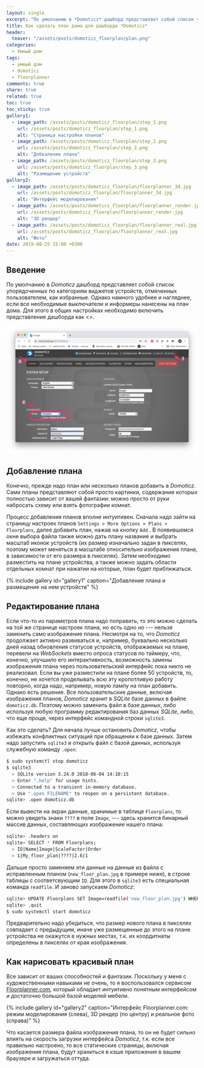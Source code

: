 ```yaml
---
layout: single
excerpt: "По умолчанию в *Domoticz* дашборд представляет собой список упорядоченных по категориям виджетов устройств, отмеченных пользователем, как избранные. Однако намного удобнее и нагляднее, если все необходимые выключатели и информеры нанесены на план дома. Для этого в общих настройках необходимо включить представление дашборда как <<Floorplan>>."
title: Как сделать план дома для дашборда *Domoticz*
header:
  teaser: "/assets/posts/domoticz_floorplan/plan.png"
categories:
  - Умный дом
tags:
  - умный дом
  - domoticz
  - floorplanner
comments: true
share: true
related: true
toc: true
toc_sticky: true
gallery1:
  - image_path: /assets/posts/domoticz_floorplan/step_1.png
    url: /assets/posts/domoticz_floorplan/step_1.png
    alt: "Страница настройки планов"
  - image_path: /assets/posts/domoticz_floorplan/step_2.png 
    url: /assets/posts/domoticz_floorplan/step_2.png
    alt: "Добваление плана" 
  - image_path: /assets/posts/domoticz_floorplan/step_3.png 
    url: /assets/posts/domoticz_floorplan/step_3.png
    alt: "Размещение устройств"
gallery2:
  - image_path: /assets/posts/domoticz_floorplan/floorplanner_3d.jpg
    url: /assets/posts/domoticz_floorplan/floorplanner_3d.jpg
    alt: "Интерфейс моделирования"
  - image_path: /assets/posts/domoticz_floorplan/floorplanner_render.jpg
    url: /assets/posts/domoticz_floorplan/floorplanner_render.jpg
    alt: "3D рендер" 
  - image_path: /assets/posts/domoticz_floorplan/floorplanner_real.jpg 
    url: /assets/posts/domoticz_floorplan/floorplanner_real.jpg
    alt: "Фото"
date: 2019-08-25 15:00 +0300
---
```


## Введение

По умолчанию в *Domoticz* дашборд представляет собой список упорядоченных по категориям виджетов устройств, отмеченных пользователем, как избранные. Однако намного удобнее и нагляднее, если все необходимые выключатели и информеры нанесены на план дома. Для этого в общих настройках необходимо включить представление дашборда как <<Floorplan>>.

![Floorplan Dashboard](/assets/posts/domoticz_floorplan/domoticz_settings.png)

## Добавление плана

Конечно, прежде надо план или несколько планов добавить в *Domoticz*. Сами планы представляют собой просто картинки, содержание которых полностью зависит от вашей фантазии: можно просто от руки набросать схему или взять фотографии комнат. 

Процесс добавления планов вполне интуитивен. Сначала надо зайти на страницу настроек планов `Settings > More Options > Plans > Floorplans`, далее добавить план, нажав на кнопку `Add` . В появившемся окне выбора файла также можно дать плану название и выбрать масштаб иконок устройств (их размер изначально задан в пикселях, поэтому может меняться в масштабе относительно изображения плана, в зависимости от его размера в пикселях). Затем необходимо разместить на плане устройства, а также можно задать области отдельных комнат при нажатии на которые, план будет приближаться.

{% include gallery id="gallery1" caption="Добавление плана и размещение на нем устройств" %}

## Редактирование плана

Если что-то из параметров плана надо поправить, то это можно сделать на той же странице настроек плана, но есть одно *но* --- нельзя заменить само изображение плана. Несмотря на то, что *Domoticz* продолжает активно развиваться и, например, буквально несколько дней назад обновления статусов устройств, отображаемых на плане, перевели на *WebSockets* вместо опроса статусов по таймеру, что, конечно, улучшило его интерактивность, возможность  замены изображения плана через пользовательский интерфейс пока никто не реализовал. Если вы уже разместили на плане более 50 устройств, то, конечно, не хочется проделывать всю эту кропотливую работу повторно, когда надо, например, новую лампу на план добавить. Однако есть решение. Все пользовательские данные, включая изображения планов, *Domoticz* хранит в *SQLite* базе данных в файле `domoticz.db`. Поэтому можно заменить файл в базе данных, либо используя любую программу редактирования баз данных *SQLite*, либо, что еще проще, через интерфейс командной строки `sqlite3`.

Как это сделать? Для начала лучше остановить *Domoticz*, чтобы избежать конфликтных ситуаций при обращении к базе данных. Затем надо запустить `sqlite3` и открыть файл с базой данных, используя служебную команду `.open`:

```bash
$ sudo systemctl stop domoticz
$ sqlite3
  > SQLite version 3.24.0 2018-06-04 14:10:15
  > Enter ".help" for usage hints.
  > Connected to a transient in-memory database.
  > Use ".open FILENAME" to reopen on a persistent database.
sqlite> .open domoticz.db
```

Если вывести на экран данные, хранимые в таблице `Floorplans`, то можно увидеть знаки `????` в поле `Image`, --- здесь хранится бинарный массив данных, составляющих изображение нашего плана: 

```bash
sqlite> .headers on
sqlite> SELECT * FROM Floorplans;
  > ID|Name|Image|ScaleFactor|Order
  > 1|My_floor_plan|????|2.6|1
```

Дальше просто заменяем эти данные на данные из файла с исправленным планом (`new_floor_plan.jpg` в примере ниже), в строке таблицы с соответсвующим `ID`. Для этого в `sqlite3` есть специальная команда `readfile`. И заново запускаем *Domoticz*:

```bash
sqlite> UPDATE Floorplans SET Image=readfile('new_floor_plan.jpg') WHERE ID=1;
sqlite> .quit
$ sudo systemctl start domoticz
```

Предварительно надо убедиться, что размер нового плана в пикселях совпадает с предыдущим, иначе уже размещенные до этого на плане устройства не окажутся в нужных местах, т.к. их коордитнаты определены в пикселях от края изображения.

## Как нарисовать красивый план

Все зависит от ваших способностей и фантазии. Поскольку у меня с художественными навыками не очень, то я воспользовался сервисом [Floorplanner.com](https://floorplanner.com), который обладает интуитивно понятным интерфейсом и достаточно большой базой моделей мебели.

{% include gallery id="gallery2" caption="Интерфейс Floorplanner.com: режим моделирования (слева), 3D рендер (по центру) и реальное фото (справа)" %}

Что касается размера файла изображения плана, то он не будет сильно влиять на скорость загрузки интерфейса *Domoticz*, т.к. если все правильно настроено, то все статические страницы, включая изображения плана, будут храниться в кэше приложения в вашем браузере и загружаться оттуда.